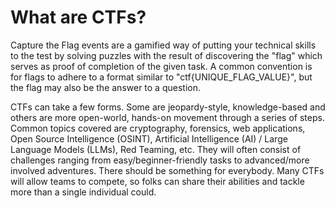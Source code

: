 # What are CTFs? 

Capture the Flag events are a gamified way of putting your technical skills to the test by solving puzzles with the result of discovering the "flag" which serves as proof of completion of the given task. A common convention is for flags to adhere to a format similar to "ctf{UNIQUE_FLAG_VALUE}", but the flag may also be the answer to a question.

CTFs can take a few forms. Some are jeopardy-style, knowledge-based and others are more open-world, hands-on movement through a series of steps. Common topics covered are cryptography, forensics, web applications, Open Source Intelligence (OSINT), Artificial Intelligence (AI) / Large Language Models (LLMs), Red Teaming, etc. They will often consist of challenges ranging from easy/beginner-friendly tasks to advanced/more involved adventures. There should be something for everybody. Many CTFs will allow teams to compete, so folks can share their abilities and tackle more than a single individual could.
